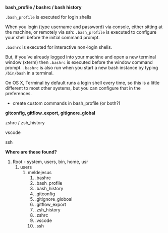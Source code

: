**bash_profile / bashrc  / bash history**

`.bash_profile` is executed for login shells

When you login (type username and password) via console, either sitting at the machine, or remotely via ssh: `.bash_profile` is executed to configure your shell before the initial command prompt.

`.bashrc` is executed for interactive non-login shells.

But, if you’ve already logged into your machine and open a new terminal window (xterm) then `.bashrc` is executed before the window command prompt. `.bashrc` is also run when you start a new bash instance by typing `/bin/bash` in a terminal.

On OS X, Terminal by default runs a login shell every time, so this is a little different to most other systems, but you can configure that in the preferences.

- create custom commands in bash_profile (or both?)

**gitconfig, gitflow_export, gitignore_global**

zshrc / zsh_history

vscode

ssh

**Where are these found?**

1. Root - system, users, bin, home, usr
   1. users
      1. meldejesus
         1. .bashrc
         2. .bash_profile
         3. .bash_history
         4. .gitconfig
         5. .gitignore_globoal
         6. .gitflow_export
         7. .zsh_history
         8. .zshrc
         9. .vscode
         10. .ssh



